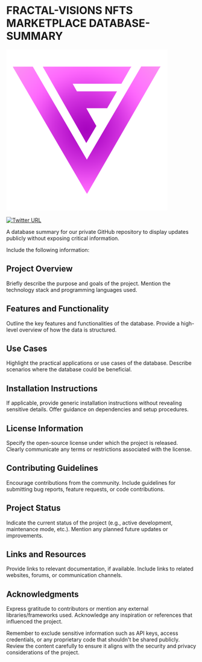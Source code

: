 # FRACTAL-VISIONS NFTS MARKETPLACE DATABASE-SUMMARY

![banner](./public/favicon.png)

[![Twitter URL](https://img.shields.io/badge/Fractal-Visions?style=for-the-badge&logo=x&labelColor=grey&color=%23bb20bc&link=https%3A%2F%2Ftwitter.com%2FFractal_Visions)](https://twitter.com/Fractal_Visions)

A database summary for our private GitHub repository to display updates publicly without exposing critical information.

Include the following information:

## Project Overview

Briefly describe the purpose and goals of the project.
Mention the technology stack and programming languages used.

## Features and Functionality

Outline the key features and functionalities of the database.
Provide a high-level overview of how the data is structured.

## Use Cases

Highlight the practical applications or use cases of the database.
Describe scenarios where the database could be beneficial.

## Installation Instructions

If applicable, provide generic installation instructions without revealing sensitive details.
Offer guidance on dependencies and setup procedures.

## License Information

Specify the open-source license under which the project is released.
Clearly communicate any terms or restrictions associated with the license.

## Contributing Guidelines

Encourage contributions from the community.
Include guidelines for submitting bug reports, feature requests, or code contributions.

## Project Status

Indicate the current status of the project (e.g., active development, maintenance mode, etc.).
Mention any planned future updates or improvements.

## Links and Resources

Provide links to relevant documentation, if available.
Include links to related websites, forums, or communication channels.

## Acknowledgments

Express gratitude to contributors or mention any external libraries/frameworks used.
Acknowledge any inspiration or references that influenced the project.

Remember to exclude sensitive information such as API keys, access credentials, or any proprietary code that shouldn't be shared publicly. Review the content carefully to ensure it aligns with the security and privacy considerations of the project.
